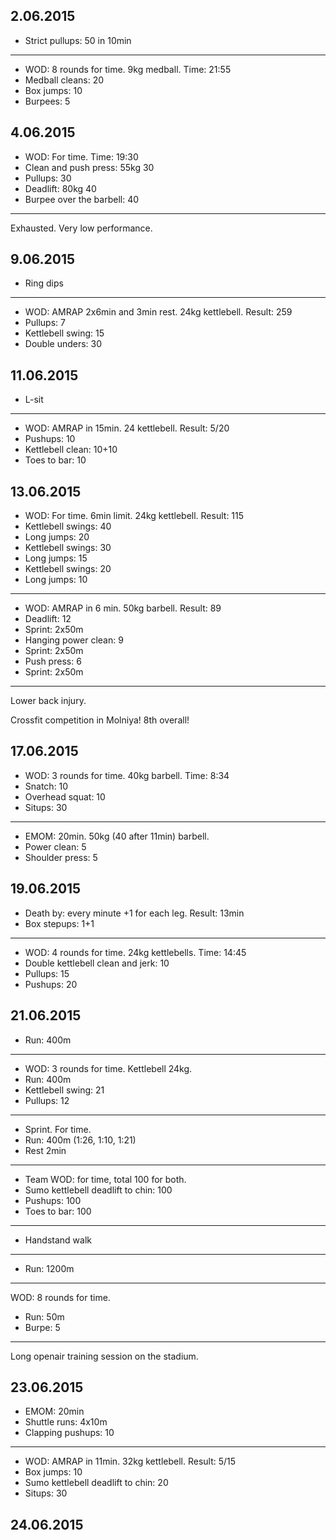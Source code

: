 ## 2.06.2015

* Strict pullups: 50 in 10min

---

* WOD: 8 rounds for time. 9kg medball. Time: 21:55
* Medball cleans: 20
* Box jumps: 10
* Burpees: 5

## 4.06.2015

* WOD: For time. Time: 19:30
* Clean and push press: 55kg 30
* Pullups: 30
* Deadlift: 80kg 40
* Burpee over the barbell: 40

---

Exhausted. Very low performance.

## 9.06.2015

* Ring dips

---

* WOD: AMRAP 2x6min and 3min rest. 24kg kettlebell. Result: 259
* Pullups: 7
* Kettlebell swing: 15
* Double unders: 30

## 11.06.2015

* L-sit

---

* WOD: AMRAP in 15min. 24 kettlebell. Result: 5/20
* Pushups: 10
* Kettlebell clean: 10+10
* Toes to bar: 10

## 13.06.2015

* WOD: For time. 6min limit. 24kg kettlebell. Result: 115
* Kettlebell swings: 40
* Long jumps: 20
* Kettlebell swings: 30
* Long jumps: 15
* Kettlebell swings: 20
* Long jumps: 10

---

* WOD: AMRAP in 6 min. 50kg barbell. Result: 89
* Deadlift: 12
* Sprint: 2x50m
* Hanging power clean: 9
* Sprint: 2x50m
* Push press: 6
* Sprint: 2x50m

---

Lower back injury.

Crossfit competition in Molniya! 8th overall!

## 17.06.2015

* WOD: 3 rounds for time. 40kg barbell. Time: 8:34
* Snatch: 10
* Overhead squat: 10
* Situps: 30

---

* EMOM: 20min. 50kg (40 after 11min) barbell. 
* Power clean: 5
* Shoulder press: 5

## 19.06.2015

* Death by: every minute +1 for each leg. Result: 13min
* Box stepups: 1+1

---

* WOD: 4 rounds for time. 24kg kettlebells. Time: 14:45
* Double kettlebell clean and jerk: 10
* Pullups: 15
* Pushups: 20

## 21.06.2015

* Run: 400m

---

* WOD: 3 rounds for time. Kettlebell 24kg.
* Run: 400m
* Kettlebell swing: 21
* Pullups: 12

---

* Sprint. For time.
* Run: 400m (1:26, 1:10, 1:21)
* Rest 2min

---

* Team WOD: for time, total 100 for both.
* Sumo kettlebell deadlift to chin: 100
* Pushups: 100
* Toes to bar: 100

---

* Handstand walk

---

* Run: 1200m

---

WOD: 8 rounds for time.
* Run: 50m
* Burpe: 5

---

Long openair training session on the stadium.

## 23.06.2015

* EMOM: 20min
* Shuttle runs: 4x10m
* Clapping pushups: 10

---

* WOD: AMRAP in 11min. 32kg kettlebell. Result: 5/15
* Box jumps: 10
* Sumo kettlebell deadlift to chin: 20
* Situps: 30

## 24.06.2015

